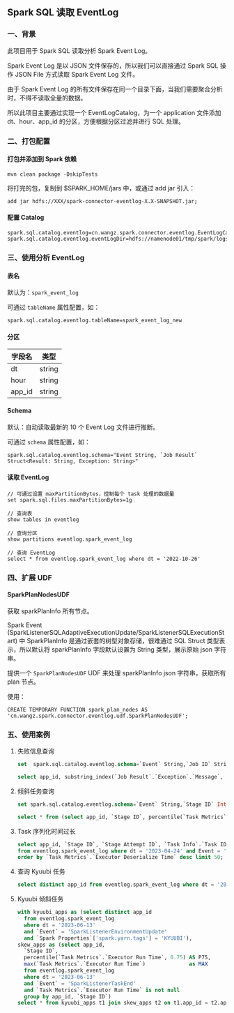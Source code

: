 ## Spark SQL 读取 EventLog

### 一、背景

此项目用于 Spark SQL 读取分析 Spark Event Log。

Spark Event Log 是以 JSON 文件保存的，所以我们可以直接通过 Spark SQL 操作 JSON File 方式读取 Spark Event Log 文件。

由于 Spark Event Log 的所有文件保存在同一个目录下面，当我们需要聚合分析时，不得不读取全量的数据。

所以此项目主要通过实现一个 EventLogCatalog，为一个 application 文件添加 dt、hour、app_id 的分区，方便根据分区过滤并进行 SQL 处理。

### 二、打包配置

#### 打包并添加到 Spark 依赖

```
mvn clean package -DskipTests
```

将打完的包，复制到 $SPARK_HOME/jars 中，或通过 add jar 引入：

```
add jar hdfs://XXX/spark-connector-eventlog-X.X-SNAPSHOT.jar;
```

#### 配置 Catalog

```
spark.sql.catalog.eventlog=cn.wangz.spark.connector.eventlog.EventLogCatalog
spark.sql.catalog.eventlog.eventLogDir=hdfs://namenode01/tmp/spark/logs
```

### 三、使用分析 EventLog

#### 表名

默认为：`spark_event_log`

可通过 `tableName` 属性配置，如：

```
spark.sql.catalog.eventlog.tableName=spark_event_log_new
```

#### 分区

| 字段名 | 类型 |
| --- | --- |
| dt | string |
| hour | string |
| app_id | string |

#### Schema

默认：自动读取最新的 10 个 Event Log 文件进行推断。

可通过 `schema` 属性配置，如：
```
spark.sql.catalog.eventlog.schema="Event String, `Job Result` Struct<Result: String, Exception: String>"
```

#### 读取 EventLog

```
// 可通过设置 maxPartitionBytes，控制每个 task 处理的数据量
set spark.sql.files.maxPartitionBytes=1g

// 查询表
show tables in eventlog

// 查询分区
show partitions eventlog.spark_event_log

// 查询 EventLog
select * from eventlog.spark_event_log where dt = '2022-10-26'
```

### 四、扩展 UDF

#### SparkPlanNodesUDF

获取 sparkPlanInfo 所有节点。

Spark Event (SparkListenerSQLAdaptiveExecutionUpdate/SparkListenerSQLExecutionStart) 中 SparkPlanInfo 是通过嵌套的树型对象存储，很难通过 SQL Struct 类型表示，所以默认将 sparkPlanInfo 字段默认设置为 String 类型，展示原始 json 字符串。

提供一个 `SparkPlanNodesUDF` UDF 来处理 sparkPlanInfo json 字符串，获取所有 plan 节点。

使用：

```
CREATE TEMPORARY FUNCTION spark_plan_nodes AS 'cn.wangz.spark.connector.eventlog.udf.SparkPlanNodesUDF';
```

### 五、使用案例

1. 失败信息查询

    ```sql
    set  spark.sql.catalog.eventlog.schema=`Event` String,`Job ID` String,`Completion Time` String,`Job Result` Struct<`Result`: String, `Exception`: Struct<`Message`: String, `Stack Trace`: String>>;

    select app_id, substring_index(`Job Result`.`Exception`.`Message`, '\n', 1) from eventlog.spark_event_log where dt = '2022-11-03' and `Job Result`.`Result` = 'JobFailed' limit 10;
    ```

2. 倾斜任务查询

    ```sql
    set spark.sql.catalog.eventlog.schema=`Event` String,`Stage ID` Int,`Stage Attempt ID` Int,`Task Type` String,`Task End Reason` String,`Task Info` String,`Task Executor Metrics` String,`Task Metrics` Struct<`Executor Run Time`: Long>;

    select * from (select app_id, `Stage ID`, percentile(`Task Metrics`.`Executor Run Time`, 0.75) AS P75, max(`Task Metrics`.`Executor Run Time`) as MAX from eventlog.spark_event_log where dt = '2022-11-08' and hour=10 and `Event` = 'SparkListenerTaskEnd' and `Task Metrics`.`Executor Run Time` is not null group by app_id, `Stage ID`) t order by MAX desc limit 100;
    ```

3. Task 序列化时间过长

    ```sql
    select app_id, `Stage ID`, `Stage Attempt ID`, `Task Info`.`Task ID`, `Task Metrics`.`Executor Deserialize Time`
    from eventlog.spark_event_log where dt = '2023-04-24' and Event = 'SparkListenerTaskEnd'
    order by `Task Metrics`.`Executor Deserialize Time` desc limit 50;
    ```

4. 查询 Kyuubi 任务

    ```sql
    select distinct app_id from eventlog.spark_event_log where dt = '2023-06-13' and `Event` = 'SparkListenerEnvironmentUpdate' and `Spark Properties`['spark.yarn.tags'] = 'KYUUBI' limit 10;
    ```
   
5. Kyuubi 倾斜任务

    ```sql
    with kyuubi_apps as (select distinct app_id
      from eventlog.spark_event_log
      where dt = '2023-06-13'
      and `Event` = 'SparkListenerEnvironmentUpdate'
      and `Spark Properties`['spark.yarn.tags'] = 'KYUUBI'),
    skew_apps as (select app_id,
      `Stage ID`,
      percentile(`Task Metrics`.`Executor Run Time`, 0.75) AS P75,
      max(`Task Metrics`.`Executor Run Time`)              as MAX
      from eventlog.spark_event_log
      where dt = '2023-06-13'
      and `Event` = 'SparkListenerTaskEnd'
      and `Task Metrics`.`Executor Run Time` is not null
      group by app_id, `Stage ID`)
    select * from kyuubi_apps t1 join skew_apps t2 on t1.app_id = t2.app_id order by MAX desc limit 100;
    ```